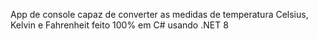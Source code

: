 App de console capaz de converter as medidas de temperatura Celsius, Kelvin e Fahrenheit feito 100% em C# usando .NET 8
